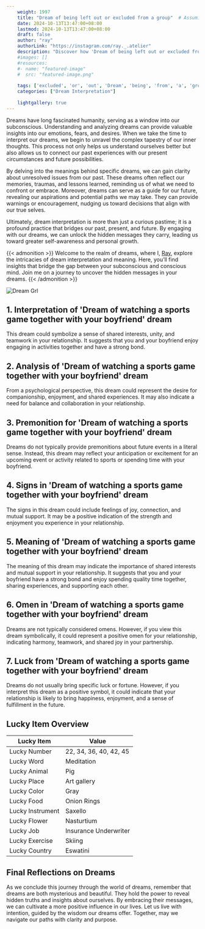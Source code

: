 ```yaml
---
    weight: 1997
    title: "Dream of being left out or excluded from a group"  # Assuming 'title' column exists
    date: 2024-10-13T13:47:00+08:00
    lastmod: 2024-10-13T13:47:00+08:00
    draft: false
    author: "ray"
    authorLink: "https://instagram.com/ray._.atelier"
    description: "Discover how 'Dream of being left out or excluded from a group' can interpret your future and uncover its significant meanings in your life."
    #images: []
    #resources:
    #- name: "featured-image"
    #  src: "featured-image.png"
    
    tags: ['excluded', 'or', 'out', 'Dream', 'being', 'from', 'a', 'group', 'left', 'of']
    categories: ["Dream Interpretation"]
    
    lightgallery: true
---
```

    
Dreams have long fascinated humanity, serving as a window into our subconscious. Understanding and analyzing dreams can provide valuable insights into our emotions, fears, and desires. When we take the time to interpret our dreams, we begin to unravel the complex tapestry of our inner thoughts. This process not only helps us understand ourselves better but also allows us to connect our past experiences with our present circumstances and future possibilities.

By delving into the meanings behind specific dreams, we can gain clarity about unresolved issues from our past. These dreams often reflect our memories, traumas, and lessons learned, reminding us of what we need to confront or embrace. Moreover, dreams can serve as a guide for our future, revealing our aspirations and potential paths we may take. They can provide warnings or encouragement, nudging us toward decisions that align with our true selves.

Ultimately, dream interpretation is more than just a curious pastime; it is a profound practice that bridges our past, present, and future. By engaging with our dreams, we can unlock the hidden messages they carry, leading us toward greater self-awareness and personal growth.

{{< admonition >}}
Welcome to the realm of dreams, where I, [Ray](https://instagram.com/ray._.atelier), explore the intricacies of dream interpretation and meaning. Here, you’ll find insights that bridge the gap between your subconscious and conscious mind. Join me on a journey to uncover the hidden messages in your dreams.
{{< /admonition >}}

![Dream Grl](https://cdn.pixabay.com/photo/2017/11/02/03/35/gothic-2910057_1280.jpg "Dream Grl")

## 1. Interpretation of 'Dream of watching a sports game together with your boyfriend' dream
 This dream could symbolize a sense of shared interests, unity, and teamwork in your relationship. It suggests that you and your boyfriend enjoy engaging in activities together and have a strong bond.

## 2. Analysis of 'Dream of watching a sports game together with your boyfriend' dream
 From a psychological perspective, this dream could represent the desire for companionship, enjoyment, and shared experiences. It may also indicate a need for balance and collaboration in your relationship.

## 3. Premonition for 'Dream of watching a sports game together with your boyfriend' dream
 Dreams do not typically provide premonitions about future events in a literal sense. Instead, this dream may reflect your anticipation or excitement for an upcoming event or activity related to sports or spending time with your boyfriend.

## 4. Signs in 'Dream of watching a sports game together with your boyfriend' dream
 The signs in this dream could include feelings of joy, connection, and mutual support. It may be a positive indication of the strength and enjoyment you experience in your relationship.

## 5. Meaning of 'Dream of watching a sports game together with your boyfriend' dream
 The meaning of this dream may indicate the importance of shared interests and mutual support in your relationship. It suggests that you and your boyfriend have a strong bond and enjoy spending quality time together, sharing experiences, and supporting each other.

## 6. Omen in 'Dream of watching a sports game together with your boyfriend' dream
 Dreams are not typically considered omens. However, if you view this dream symbolically, it could represent a positive omen for your relationship, indicating harmony, teamwork, and shared joy in your partnership.

## 7. Luck from 'Dream of watching a sports game together with your boyfriend' dream
 Dreams do not usually bring specific luck or fortune. However, if you interpret this dream as a positive symbol, it could indicate that your relationship is likely to bring happiness, enjoyment, and a sense of fulfillment in the future.

## Lucky Item Overview
| Lucky Item          | Value              |
|---------------|--------------------|
| Lucky Number        | 22, 34, 36, 40, 42, 45  |
| Lucky Word          | Meditation |
| Lucky Animal        | Pig |
| Lucky Place         | Art gallery     |
| Lucky Color         | Gray     |
| Lucky Food          | Onion Rings      |
| Lucky Instrument    | Saxello |
| Lucky Flower        | Nasturtium    |
| Lucky Job           | Insurance Underwriter       |
| Lucky Exercise      | Skiing  |
| Lucky Country       | Eswatini    |


##  Final Reflections on Dreams

As we conclude this journey through the world of dreams, remember that dreams are both mysterious and beautiful. They hold the power to reveal hidden truths and insights about ourselves. By embracing their messages, we can cultivate a more positive influence in our lives. Let us live with intention, guided by the wisdom our dreams offer. Together, may we navigate our paths with clarity and purpose.
